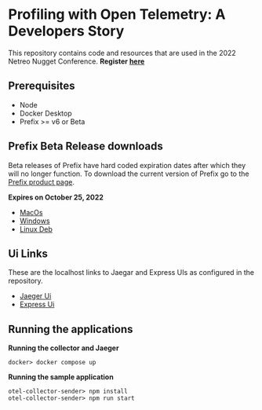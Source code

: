 # Profiling with Open Telemetry: A Developers Story

This repository contains code and resources that are used in the 2022 Netreo Nugget Conference. **Register [here](https://registration.socio.events/e/nugget2022)**


## Prerequisites

* Node
* Docker Desktop
* Prefix >= v6 or Beta

## Prefix Beta Release downloads

Beta releases of Prefix have hard coded expiration dates after which they will no longer function.  To download the current version of Prefix go to the [Prefix product page](https://stackify.com/prefix/).


**Expires on October 25, 2022**

* [MacOs](https://prefix.blob.core.windows.net/pub-beta/stackify-prefix-2022.0825.1.0.beta.pkg)
* [Windows](https://prefix.blob.core.windows.net/pub-beta/stackify-prefix-2022.0825.1.0.beta.exe)
* [Linux Deb](https://prefix.blob.core.windows.net/pub-beta/stackify-prefix-2022.0825.1.0.beta.deb)

## Ui Links

These are the localhost links to Jaegar and Express UIs as configured in the repository.

* [Jaeger Ui](http://localhost:16686/)
* [Express Ui](http://localhost:3000/)

## Running the applications

**Running the collector and Jaeger**
```shell
docker> docker compose up
```

**Running the sample application**
```shell
otel-collector-sender> npm install
otel-collector-sender> npm run start
```